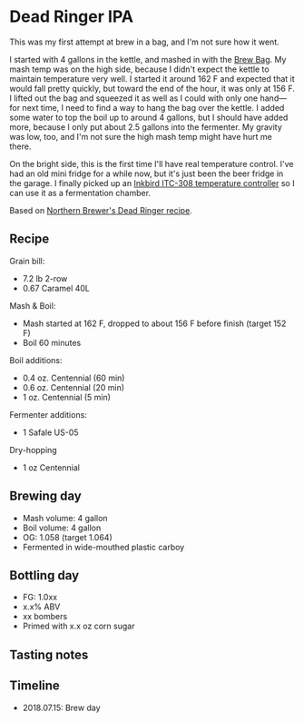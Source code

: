 # Dead Ringer IPA
This was my first attempt at brew in a bag, and I'm not sure how it went.

I started with 4 gallons in the kettle, and mashed in with the [Brew Bag](https://www.brewinabag.com/). My mash temp was on the high side, because I didn't expect the kettle to maintain temperature very well. I started it around 162 F and expected that it would fall pretty quickly, but toward the end of the hour, it was only at 156 F. I lifted out the bag and squeezed it as well as I could with only one hand—for next time, I need to find a way to hang the bag over the kettle. I added some water to top the boil up to around 4 gallons, but I should have added more, because I only put about 2.5 gallons into the fermenter. My gravity was low, too, and I'm not sure the high mash temp might have hurt me there.

On the bright side, this is the first time I'll have real temperature control. I've had an old mini fridge for a while now, but it's just been the beer fridge in the garage. I finally picked up an [Inkbird ITC-308 temperature controller](https://amzn.to/2Llxwxc) so I can use it as a fermentation chamber.

Based on [Northern Brewer's Dead Ringer recipe](https://www.northernbrewer.com/collections/beer-recipe-kits/products/dead-ringer-ipa-biab-recipe-kit).

## Recipe
Grain bill:
* 7.2 lb 2-row
* 0.67 Caramel 40L

Mash & Boil:
* Mash started at 162 F, dropped to about 156 F before finish (target 152 F)
* Boil 60 minutes

Boil additions:
* 0.4 oz. Centennial (60 min)
* 0.6 oz. Centennial (20 min)
* 1 oz. Centennial (5 min)

Fermenter additions:
* 1 Safale US-05

Dry-hopping
* 1 oz Centennial

## Brewing day
* Mash volume: 4 gallon
* Boil volume: 4 gallon
* OG: 1.058 (target 1.064)
* Fermented in wide-mouthed plastic carboy

## Bottling day


* FG: 1.0xx
* x.x% ABV
* xx bombers
* Primed with x.x oz corn sugar

## Tasting notes

## Timeline
* 2018.07.15: Brew day
